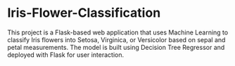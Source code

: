 # Iris-Flower-Classification
This project is a Flask-based web application that uses Machine Learning to classify Iris flowers into Setosa, Virginica, or Versicolor based on sepal and petal measurements. The model is built using Decision Tree Regressor and deployed with Flask for user interaction.
